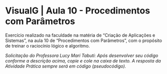 # VisualG | Aula 10 - Procedimentos com Parâmetros

Exercício realizado na faculdade na matéria de “Criação de Aplicações e Sistemas”, na aula 10 de “Procedimentos com Parâmetros”, com o propósito de treinar o raciocínio lógico e algoritmo.

<em>Solicitação do Professora Lucy Mari Tabuti: Após desenvolver seu código conforme a descrição acima, copie e cole na caixa de texto. A resposta da Atividade Prática sempre será em código (pseudocódigo).<em>
